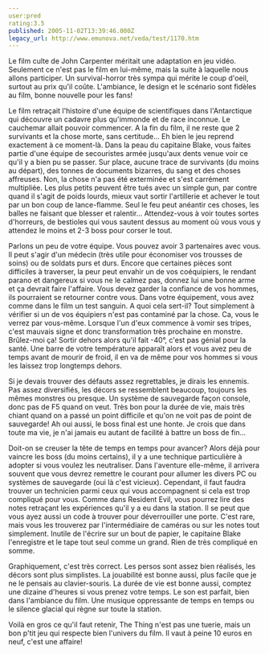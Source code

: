 ```yaml
---
user:pred
rating:3.5
published: 2005-11-02T13:39:46.000Z
legacy_url: http://www.emunova.net/veda/test/1170.htm
---
```

Le film culte de John Carpenter méritait une adaptation en jeu vidéo. Seulement ce n'est pas le film en lui-même, mais la suite à laquelle nous allons participer. Un survival-horror très sympa qui mérite le coup d'oeil, surtout au prix qu'il coûte. L'ambiance, le design et le scénario sont fidèles au film, bonne nouvelle pour les fans!  

  

Le film retraçait l'histoire d'une équipe de scientifiques dans l'Antarctique qui découvre un cadavre plus qu'immonde et de race inconnue. Le cauchemar allait pouvoir commencer. A la fin du film, il ne reste que 2 survivants et la chose morte, sans certitude... Eh bien le jeu reprend exactement à ce moment-là. Dans la peau du capitaine Blake, vous faites partie d'une équipe de secouristes armée jusqu'aux dents venue voir ce qu'il y a bien pu se passer. Sur place, aucune trace de survivants (du moins au départ), des tonnes de documents bizarres, du sang et des choses affreuses. Non, la chose n'a pas été exterminée et s'est carrément multipliée. Les plus petits peuvent être tués avec un simple gun, par contre quand il s'agit de poids lourds, mieux vaut sortir l'artillerie et achever le tout par un bon coup de lance-flamme. Seul le feu peut anéantir ces choses, les balles ne faisant que blesser et ralentir... Attendez-vous à voir toutes sortes d'horreurs, de bestioles qui vous sautent dessus au moment où vous vous y attendez le moins et 2-3 boss pour corser le tout.  

  

Parlons un peu de votre équipe. Vous pouvez avoir 3 partenaires avec vous. Il peut s'agir d'un médecin (très utile pour économiser vos trousses de soins) ou de soldats purs et durs. Encore que certaines pièces sont difficiles à traverser, la peur peut envahir un de vos coéquipiers, le rendant parano et dangereux si vous ne le calmez pas, donnez lui une bonne arme et ça devrait faire l'affaire. Vous devez garder la confiance de vos hommes, ils pourraient se retourner contre vous. Dans votre équipement, vous avez comme dans le film un test sanguin. A quoi cela sert-il? Tout simplement à vérifier si un de vos équipiers n'est pas contaminé par la chose. Ca, vous le verrez par vous-même. Lorsque l'un d'eux commence à vomir ses tripes, c'est mauvais signe et donc transformation très prochaine en monstre. Brûlez-moi ça! Sortir dehors alors qu'il fait -40°, c'est pas génial pour la santé. Une barre de votre température apparaît alors et vous avez peu de temps avant de mourir de froid, il en va de même pour vos hommes si vous les laissez trop longtemps dehors.   

  

Si je devais trouver des défauts assez regrettables, je dirais les ennemis. Pas assez diversifiés, les décors se ressemblent beaucoup, toujours les mêmes monstres ou presque. Un système de sauvegarde façon console, donc pas de F5 quand on veut. Très bon pour la durée de vie, mais très chiant quand on a passé un point difficile et qu'on ne voit pas de point de sauvegarde! Ah oui aussi, le boss final est une honte. Je crois que dans toute ma vie, je n'ai jamais eu autant de facilité à battre un boss de fin...  

  

Doit-on se creuser la tête de temps en temps pour avancer? Alors déjà pour vaincre les boss (du moins certains), il y a une technique particulière à adopter si vous voulez les neutraliser. Dans l'aventure elle-même, il arrivera souvent que vous devrez remettre le courant pour allumer les divers PC ou systèmes de sauvegarde (oui là c'est vicieux). Cependant, il faut faudra trouver un technicien parmi ceux qui vous accompagnent si cela est trop compliqué pour vous. Comme dans Resident Evil, vous pourrez lire des notes retraçant les expériences qu'il y a eu dans la station. Il se peut que vous ayez aussi un code à trouver pour déverrouiller une porte. C'est rare, mais vous les trouverez par l'intermédiaire de caméras ou sur les notes tout simplement. Inutile de l'écrire sur un bout de papier, le capitaine Blake l'enregistre et le tape tout seul comme un grand. Rien de très compliqué en somme.  

  

Graphiquement, c'est très correct. Les persos sont assez bien réalisés, les décors sont plus simplistes. La jouabilité est bonne aussi, plus facile que je ne le pensais au clavier-souris. La durée de vie est bonne aussi, comptez une dizaine d'heures si vous prenez votre temps. Le son est parfait, bien dans l'ambiance du film. Une musique oppressante de temps en temps ou le silence glacial qui règne sur toute la station.  

  

Voilà en gros ce qu'il faut retenir, The Thing n'est pas une tuerie, mais un bon p'tit jeu qui respecte bien l'univers du film. Il vaut à peine 10 euros en neuf, c'est une affaire!